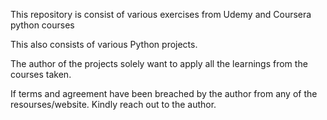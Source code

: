 This repository is consist of various exercises from Udemy and Coursera python courses

This also consists of various Python projects.

The author of the projects solely want to apply all the learnings from the courses taken. 

If terms and agreement have been breached by the author from any of the resourses/website. Kindly reach out to the author.
